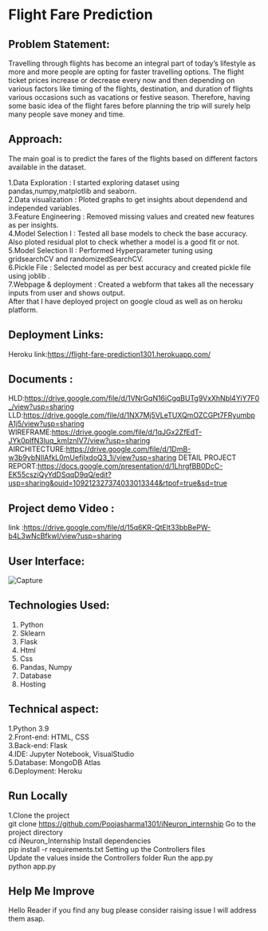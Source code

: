 # Flight Fare Prediction 
## Problem Statement:
Travelling through flights has become an integral part of today’s lifestyle as more and more people are opting for faster travelling options. The flight ticket prices increase or decrease every now and then depending on various factors like timing of the flights, destination, and duration of flights various occasions such as vacations or festive season. Therefore, having some basic idea of the flight fares before planning the trip will surely help many people save money and time.

## Approach:
The main goal is to predict the fares of the flights based on different factors available in the dataset.

1.Data Exploration     : I started exploring dataset using pandas,numpy,matplotlib and seaborn. <br>
2.Data visualization   : Ploted graphs to get insights about dependend and independed variables. <br>
3.Feature Engineering  : Removed missing values and created new features as per insights.<br>
4.Model Selection I    : Tested all base models to check the base accuracy.<br>
                         Also ploted residual plot to check whether a model is a good fit or not.<br>
5.Model Selection II   :  Performed Hyperparameter tuning using gridsearchCV and randomizedSearchCV.<br>
6.Pickle File          :  Selected model as per best accuracy and created pickle file using joblib .<br>
7.Webpage & deployment :  Created a webform that takes all the necessary inputs from user and shows output.<br>
                                After that I have deployed project on google cloud as well as on heroku platform.<br>
                               
## Deployment Links:
Heroku link:https://flight-fare-prediction1301.herokuapp.com/
## Documents :
HLD:https://drive.google.com/file/d/1VNrGqN16iCgqBUTg9VxXhNbl4YiY7F0_/view?usp=sharing
LLD:https://drive.google.com/file/d/1NX7Mj5VLeTUXQmOZCGPt7FRyumbpA1j5/view?usp=sharing
WIREFRAME:https://drive.google.com/file/d/1qJGx2ZfEdT-JYk0pIfN3luq_kmIznlV7/view?usp=sharing
AIRCHITECTURE:https://drive.google.com/file/d/1DmB-w3b9ybNIlAfkL0mUefjIxdoQ3_1i/view?usp=sharing
DETAIL PROJECT REPORT:https://docs.google.com/presentation/d/1LhrgfBB0DcC-EK55csziQyYdDSqqD9qQ/edit?usp=sharing&ouid=109212327374033013344&rtpof=true&sd=true
## Project demo Video :
link :https://drive.google.com/file/d/15q6KR-QtElt33bbBePW-b4L3wNcBfkwI/view?usp=sharing

## User Interface:
![Capture](https://user-images.githubusercontent.com/63538576/132983915-1bad4b43-9ecc-4315-8ea1-bed335c5b898.JPG)

## Technologies Used:
1. Python 
2. Sklearn
3. Flask
4. Html
5. Css
6. Pandas, Numpy 
7. Database 
8. Hosting

## Technical aspect:
1.Python 3.9<br>
2.Front-end: HTML, CSS<br>
3.Back-end: Flask<br>
4.IDE: Jupyter Notebook, VisualStudio<br>
5.Database: MongoDB Atlas<br>
6.Deployment: Heroku<br>

## Run Locally
1.Clone the project<br>
  git clone https://github.com/Poojasharma1301/iNeuron_internship
Go to the project directory<br>
  cd iNeuron_Internship
Install dependencies<br>
  pip install -r requirements.txt
Setting up the Controllers files<br>
    Update the values inside the Controllers folder
Run the app.py<br>
  python app.py

## Help Me Improve
Hello Reader if you find any bug please consider raising issue I will address them asap.

